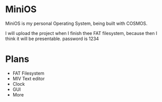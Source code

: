 # MiniOS
MiniOS is my personal Operating System, being built with COSMOS.

I will upload the project when I finish thee FAT filesystem, because then I think it will be presentable. 
password is 1234

# Plans
- FAT Filesystem
- MIV Text editor
- Clock
- GUI
- More
